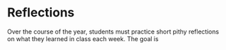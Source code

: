 # Reflections

Over the course of the year, students must practice short pithy reflections on what they learned in class each week. The goal is 

